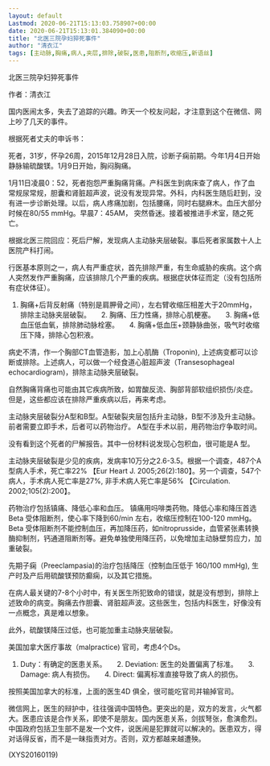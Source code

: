 ```yaml
---
layout: default
Lastmod: 2020-06-21T15:13:03.758907+00:00
date: 2020-06-21T15:13:01.384090+00:00
title: "北医三院孕妇猝死事件"
author: "清衣江"
tags: [主动脉,胸痛,病人,夹层,排除,破裂,医患,阻断剂,收缩压,新语丝]
---
```


北医三院孕妇猝死事件

作者：清衣江

国内医闹太多，失去了追踪的兴趣。昨天一个校友问起，才注意到这个在微信、网上吵了几天的事件。

根据死者丈夫的申诉书：

死者，31岁，怀孕26周，2015年12月28日入院，诊断子痫前期。今年1月4日开始静脉输硫酸镁。1月9日开始，胸闷胸痛。

1月11日凌晨0：52，死者抱怨严重胸痛背痛。产科医生到病床查了病人，作了血常规尿常规，胆囊和肾脏超声波，说没有发现异常。外科，内科医生随后赶到，没有进一步诊断处理。以后，病人疼痛加剧，包括腰痛，同时右腿麻木。血压大部分时候在80/55 mmHg。早晨7：45AM， 突然昏迷。接着被推进手术室，随之死亡。

根据北医三院回应：死后尸解，发现病人主动脉夹层破裂。事后死者家属数十人上医院产科打闹。

行医基本原则之一，病人有严重症状，首先排除严重，有生命威胁的疾病。这个病人突然发作严重胸痛，应该排除几个严重的疾病。根据症状体征而定（没有包括所有症状体征）。

1.	胸痛+后背反射痛（特别是肩胛骨之间），左右臂收缩压相差大于20mmHg，排除主动脉夹层破裂。　　2.	胸痛、压力性痛，排除心肌梗塞。　　3.	胸痛+低血压低血氧，排除肺动脉栓塞。　　4.	胸痛+低血压+颈静脉曲张，吸气时收缩压下降，排除心包积液。

病史不清，作一个胸部CT血管造影，加上心肌酶（Troponin), 上述病变都可以诊断或排除。上述病人，可以做一个经食道心脏超声波（Transesophageal echocardiogram)，排除主动脉夹层破裂。

自然胸痛背痛也可能由其它疾病所致，如胃酸反流、胸部背部软组织损伤/炎症。但是，这些都应该在排除严重疾病以后，再来考虑。

主动脉夹层破裂分A型和B型。A型破裂夹层包括升主动脉，B型不涉及升主动脉。前者需要立即手术，后者可以药物治疗。 A型在手术以前，用药物治疗争取时间。

没有看到这个死者的尸解报告。其中一份材料说发现心包积血，很可能是A 型。

主动脉夹层破裂是少见的疾病，发病率10万分之2.6-3.5。根据一个调查，487个A 型病人手术，死亡率22% 【Eur Heart J. 2005;26(2):180】。另一个调查，547个病人，手术病人死亡率是27%, 非手术病人死亡率是56% 【Circulation. 2002;105(2):200】。

药物治疗包括镇痛、降低心率和血压。 镇痛用吗啡类药物。降低心率和降压首选Beta 受体阻断剂，使心率下降到60/min 左右，收缩压控制在100-120 mmHg。Beta 受体阻断剂不能控制血压，再加降压药，如nitroprusside，血管紧张素转换酶抑制剂，钙通道阻断剂等。避免单独使用降压药，以免增加主动脉壁剪应力，加重破裂。

先期子痫（Preeclampasia)的治疗包括降压（控制血压低于 160/100 mmHg), 生产时及产后用硫酸镁预防癫痫，以及其它措施。

在病人最关键的7-8个小时中，有关医生所犯致命的错误，就是没有想到，排除上述致命的病变。胸痛去作胆囊、肾脏超声波。这些医生，包括内科医生，好像没有一点概念，真是难以想象。

此外，硫酸镁降压过低，也可能加重主动脉夹层破裂。

美国加拿大医疗事故（malpractice) 官司，考虑4个Ds。

1.	Duty：有确定的医患关系。　　2.	Deviation: 医生的处置偏离了标准。　　3.	Damage: 病人有损伤。　　4.	Direct: 偏离标准直接导致了病人的损伤。

按照美国加拿大的标准，上面的医生4D 俱全，很可能吃官司并输掉官司。

微信网上，医生的辩护中，往往强调中国特色。更突出的是，双方的发言，火气都大。医患应该是合作关系，即使不是朋友。国内医患关系，剑拔弩张，愈演愈烈。中国政府包括卫生部不是发一个文件，说医闹是犯罪就可以解决的。医患双方，得对话得反省，而不是一昧指责对方。否则，双方都越来越遭殃。

(XYS20160119)


